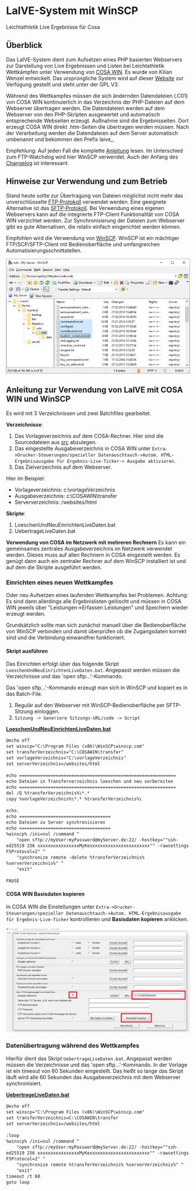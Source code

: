 # LaIVE-System mit WinSCP
Leichtathletik Live Ergebnisse für Cosa

## Überblick
Das LaIVE-System dient zum Aufsetzen eines PHP basierten Webservers zur Darstellung von Live Ergebnissen und Listen bei Leichtathletik Wettkämpfen unter Verwendung von [COSA WIN](http://www.cosa-software.de). Es wurde von Kilian Wenzel entwickelt. Das ursprüngliche System wird auf dieser [Website](http://laive.de/LaIVE-System) zur Verfügung gestellt und steht unter der GPL V3.

Während des Wettkampfes müssen die sich ändernden Datendateien (.C01) von COSA WIN kontinuierlich in das Verzeichnis der PHP-Dateien auf dem Webserver übertragen werden. Die Datendateien werden auf dem Webserver von den PHP-Skripten ausgewertet und automatisch entsprechende Webseiten erzeugt. Außnahme sind die Ergebnisseiten. Dort erzeugt COSA WIN direkt .htm-Seiten die übertragen werden müssen. Nach der Verarbeitung werden die Datendateien auf dem Server automatisch umbenannt und bekommen den Prefix laive_.

Empfehlung: 
Auf jeden Fall die komplette [Anleitung](https://github.com/Koseng/LaIVE-System/blob/master/doc/LaIVE_Kurzinformation_2013-11-22.pdf) lesen. Im Unterschied zum FTP-Watchdog wird hier WinSCP verwendet. Auch der Anfang des [Changelog](https://github.com/Koseng/LaIVE-System/blob/master/doc/changelog.txt) ist interessant.

## Hinweise zur Verwendung und zum Betrieb
Stand heute sollte zur Übertragung von Dateien möglichst nicht mehr das unverschlüsselte [FTP-Protokoll](https://de.wikipedia.org/wiki/File_Transfer_Protocol) verwendet werden. Eine geeignete Alternative ist das [SFTP-Protokoll](https://de.wikipedia.org/wiki/File_Transfer_Protocol). Bei Verwendung eines eigenen Webservers kann auf die integrierte FTP-Client Funktionalität von COSA WIN verzichtet werden. Zur Synchronisierung der Dateien zum Webserver gibt es gute Alternativen, die relativ einfach eingerichtet werden können.

Empfohlen wird die Verwendung von [WinSCP](https://winscp.net/). WinSCP ist ein mächtiger FTP/SCP/SFTP-Client mit Bedienoberfläche und umfangreichen Automatisierungsschnittstellen. 

![Bild WinSCP](https://github.com/Koseng/LaIVE-System/blob/master/pictures/explorer.png)

## Anleitung zur Verwendung von LaIVE mit COSA WIN und WinSCP
Es wird mit 3 Verzeichnissen und zwei Batchfiles gearbeitet.

**Verzeichnisse**:
1. Das Vorlageverzeichnis auf dem COSA-Rechner. 
   Hier sind die Sourcedateien aus [src](https://github.com/Koseng/LaIVE-System/tree/master/src) abzulegen.
2. Das eingestellte Ausgabeverzeichnis in COSA WIN unter `Extra->Drucker-Steuerungen/spezieller Datenauschtauch->Autom. HTML-Ergebnisausgabe für Ergebnis-Live-Ticker-> Ausgabe aktivieren`. 
3. Das Zielverzeichnis auf dem Webserver.

Hier im Beispiel:
- Vorlageverzeichnis: c:\vorlageVerzeichnis
- Ausgabeverzeichnis: c:\COSAWIN\transfer
- Serververzeichnis:  /websites/html

**Skripte**:
1. LoeschenUndNeuEinrichtenLiveDaten.bat
2. UebertrageLiveDaten.bat

**Verwendung von COSA im Netzwerk mit mehreren Rechnern**
Es kann ein gemeinsames zentrales Ausgabeverzeichnis im Netzwerk verwendet werden. Dieses muss auf allen Rechnern in COSA eingestellt werden. Es genügt dann auch ein zentraler Rechner auf dem WinSCP installiert ist und auf dem die Skripte ausgeführt werden.

### Einrichten eines neuen Wettkampfes
Oder neu Aufsetzen eines laufenden Wettkampfes bei Problemen. Achtung: Es sind dann allerdings alle Ergebnislisten gelöscht und müssen in COSA WIN jeweils über "Leistungen->Erfassen Leistungen" und Speichern wieder erzeugt werden.

Grundsätzlich sollte man sich zunächst manuell über die Bedienoberfläche von WinSCP verbinden und damit überprüfen ob die Zugangsdaten korrekt sind und die Verbindung einwandfrei funktioniert.

#### Skript ausführen
Das Einrichten erfolgt über das folgende Skript `LoeschenUndNeuEinrichtenLiveDaten.bat`. Angepasst werden müssen die Verzeichnisse und das 'open sftp...'-Kommando. 

Das 'open sftp...'-Kommando erzeugt man sich in WinSCP und kopiert es in das Batch-File. 
1. Regulär auf den Webserver mit WinSCP-Bedienoberfläche per SFTP-Sitzung einloggen.
2. `Sitzung -> Generiere Sitzungs-URL/code -> Script`

[**LoeschenUndNeuEinrichtenLiveDaten.bat**](https://github.com/Koseng/LaIVE-System/blob/master/scripts/LoeschenUndNeuEinrichtenLiveDaten.bat)
```Batchfile
@echo off 
set winscp="C:\Program Files (x86)\WinSCP\winscp.com"
set transferVerzeichnis="C:\COSAWIN\transfer"
set vorlageVerzeichnis="C:\vorlageVerzeichnis"
set serverVerzeichnis=/websites/html

echo ============================================================
echo Dateien in Transferverzeichnis loeschen und neu vorbereiten
echo ============================================================
del /Q %transferVerzeichnis%\*.*
copy %vorlageVerzeichnis%\*.* %transferVerzeichnis%\

echo.
echo ===================================
echo Dateien zu Server synchronisieren
echo ===================================
%winscp% /ini=nul /command ^
    "open sftp://myUser:myPassword@myServer.de:22/ -hostkey=""ssh-ed25519 256 xxxxxxxxxxxxxxxxMyKexxxxxxxxxxxxxxxxxxxxxxx"" -rawsettings FSProtocol=2" ^
    "synchronize remote -delete %transferVerzeichnis% %serverVerzeichnis%" ^
    "exit"

PAUSE
```

#### COSA WIN Basisdaten kopieren
In COSA WIN die Einstellungen unter `Extra->Drucker-Steuerungen/spezieller Datenauschtauch->Autom. HTML-Ergebnisausgabe für Ergebnis-Live-Ticker` kontrollieren und **Basisdaten kopieren** anklicken.

![Bild COSAWIN](https://github.com/Koseng/LaIVE-System/blob/master/pictures/cosawintransfer.JPG)

### Datenübertragung während des Wettkampfes
Hierfür dient das Skript `UebertrageLiveDaten.bat`. Angepasst werden müssen die Verzeichnisse und das 'open sftp...'-Kommando. In der Vorlage ist ein timeout von 60 Sekunden eingestellt. Das heißt so lange das Skript läuft wird alle 60 Sekunden das Ausgabeverzeichnis mit dem Webserver synchronisiert.

[**UebertrageLiveDaten.bat**](https://github.com/Koseng/LaIVE-System/blob/master/scripts/UebertrageLiveDaten.bat)
```Batchfile
@echo off
set winscp="C:\Program Files (x86)\WinSCP\winscp.com"
set transferVerzeichnis=C:\COSAWIN\transfer
set serverVerzeichnis=/websites/html

:loop
%winscp% /ini=nul /command ^
    "open sftp://myUser:myPassword@myServer.de:22/ -hostkey=""ssh-ed25519 256 xxxxxxxxxxxxxxxxMyKexxxxxxxxxxxxxxxxxxxxxxx"" -rawsettings FSProtocol=2" ^
    "synchronize remote %transferVerzeichnis% %serverVerzeichnis%" ^
    "exit"
timeout /t 60
goto loop
```
